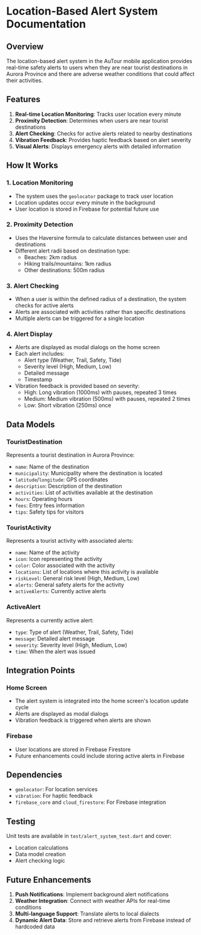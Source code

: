 # Location-Based Alert System Documentation

## Overview

The location-based alert system in the AuTour mobile application provides real-time safety alerts to users when they are near tourist destinations in Aurora Province and there are adverse weather conditions that could affect their activities.

## Features

1. **Real-time Location Monitoring**: Tracks user location every minute
2. **Proximity Detection**: Determines when users are near tourist destinations
3. **Alert Checking**: Checks for active alerts related to nearby destinations
4. **Vibration Feedback**: Provides haptic feedback based on alert severity
5. **Visual Alerts**: Displays emergency alerts with detailed information

## How It Works

### 1. Location Monitoring
- The system uses the `geolocator` package to track user location
- Location updates occur every minute in the background
- User location is stored in Firebase for potential future use

### 2. Proximity Detection
- Uses the Haversine formula to calculate distances between user and destinations
- Different alert radii based on destination type:
  - Beaches: 2km radius
  - Hiking trails/mountains: 1km radius
  - Other destinations: 500m radius

### 3. Alert Checking
- When a user is within the defined radius of a destination, the system checks for active alerts
- Alerts are associated with activities rather than specific destinations
- Multiple alerts can be triggered for a single location

### 4. Alert Display
- Alerts are displayed as modal dialogs on the home screen
- Each alert includes:
  - Alert type (Weather, Trail, Safety, Tide)
  - Severity level (High, Medium, Low)
  - Detailed message
  - Timestamp
- Vibration feedback is provided based on severity:
  - High: Long vibration (1000ms) with pauses, repeated 3 times
  - Medium: Medium vibration (500ms) with pauses, repeated 2 times
  - Low: Short vibration (250ms) once

## Data Models

### TouristDestination
Represents a tourist destination in Aurora Province:
- `name`: Name of the destination
- `municipality`: Municipality where the destination is located
- `latitude`/`longitude`: GPS coordinates
- `description`: Description of the destination
- `activities`: List of activities available at the destination
- `hours`: Operating hours
- `fees`: Entry fees information
- `tips`: Safety tips for visitors

### TouristActivity
Represents a tourist activity with associated alerts:
- `name`: Name of the activity
- `icon`: Icon representing the activity
- `color`: Color associated with the activity
- `locations`: List of locations where this activity is available
- `riskLevel`: General risk level (High, Medium, Low)
- `alerts`: General safety alerts for the activity
- `activeAlerts`: Currently active alerts

### ActiveAlert
Represents a currently active alert:
- `type`: Type of alert (Weather, Trail, Safety, Tide)
- `message`: Detailed alert message
- `severity`: Severity level (High, Medium, Low)
- `time`: When the alert was issued

## Integration Points

### Home Screen
- The alert system is integrated into the home screen's location update cycle
- Alerts are displayed as modal dialogs
- Vibration feedback is triggered when alerts are shown

### Firebase
- User locations are stored in Firebase Firestore
- Future enhancements could include storing active alerts in Firebase

## Dependencies

- `geolocator`: For location services
- `vibration`: For haptic feedback
- `firebase_core` and `cloud_firestore`: For Firebase integration

## Testing

Unit tests are available in `test/alert_system_test.dart` and cover:
- Location calculations
- Data model creation
- Alert checking logic

## Future Enhancements

1. **Push Notifications**: Implement background alert notifications
2. **Weather Integration**: Connect with weather APIs for real-time conditions
3. **Multi-language Support**: Translate alerts to local dialects
4. **Dynamic Alert Data**: Store and retrieve alerts from Firebase instead of hardcoded data